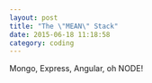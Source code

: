 ```yaml
---
layout: post
title: "The \"MEAN\" Stack"
date: 2015-06-18 11:18:58
category: coding
---
```

Mongo, Express, Angular, oh NODE!